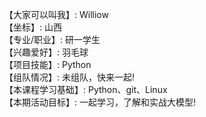 【大家可以叫我】: Williow     
【坐标】: 山西    
【专业/职业】: 研一学生    
【兴趣爱好】: 羽毛球   
【项目技能】: Python   
【组队情况】: 未组队，快来一起!    
【本课程学习基础】: Python、git、Linux    
【本期活动目标】: 一起学习，了解和实战大模型!    